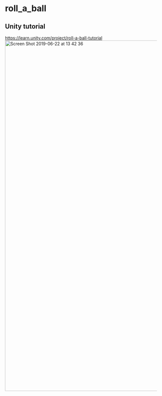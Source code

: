 # roll_a_ball

## Unity tutorial
https://learn.unity.com/project/roll-a-ball-tutorial
<img width="1157" alt="Screen Shot 2019-06-22 at 13 42 36" src="https://user-images.githubusercontent.com/34429021/59959509-c2f04200-94f3-11e9-8d41-881ee8ad7b7a.png">
